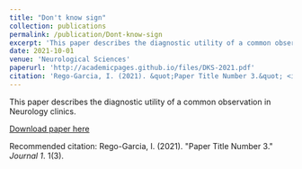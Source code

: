 ```yaml
---
title: "Don't know sign"
collection: publications
permalink: /publication/Dont-know-sign
excerpt: 'This paper describes the diagnostic utility of a common observation in Neurology clinics.'
date: 2021-10-01
venue: 'Neurological Sciences'
paperurl: 'http://academicpages.github.io/files/DKS-2021.pdf'
citation: 'Rego-Garcia, I. (2021). &quot;Paper Title Number 3.&quot; <i>Journal 1</i>. 1(3).'
---
```

This paper describes the diagnostic utility of a common observation in Neurology clinics.

[Download paper here](http://academicpages.github.io/files/DKS-2021.pdf)

Recommended citation: Rego-Garcia, I. (2021). "Paper Title Number 3." <i>Journal 1</i>. 1(3).